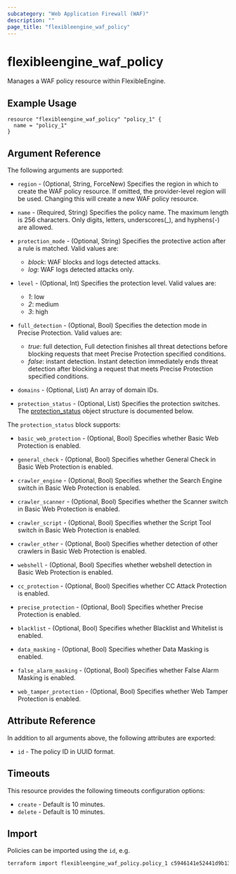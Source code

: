 ```yaml
---
subcategory: "Web Application Firewall (WAF)"
description: ""
page_title: "flexibleengine_waf_policy"
---
```


# flexibleengine_waf_policy

Manages a WAF policy resource within FlexibleEngine.

## Example Usage

```hcl
resource "flexibleengine_waf_policy" "policy_1" {
  name = "policy_1"
}
```

## Argument Reference

The following arguments are supported:

* `region` - (Optional, String, ForceNew) Specifies the region in which to create the WAF policy resource.
  If omitted, the provider-level region will be used. Changing this will create a new WAF policy resource.

* `name` - (Required, String) Specifies the policy name. The maximum length is 256 characters.
  Only digits, letters, underscores(_), and hyphens(-) are allowed.

* `protection_mode` - (Optional, String) Specifies the protective action after a rule is matched. Valid values are:
  + *block*: WAF blocks and logs detected attacks.
  + *log*: WAF logs detected attacks only.

* `level` - (Optional, Int) Specifies the protection level. Valid values are:
  + *1*: low
  + *2*: medium
  + *3*: high

* `full_detection` - (Optional, Bool) Specifies the detection mode in Precise Protection. Valid values are:
  + *true*: full detection, Full detection finishes all threat detections before blocking requests that
    meet Precise Protection specified conditions.
  + *false*: instant detection. Instant detection immediately ends threat detection after blocking a request that
    meets Precise Protection specified conditions.

* `domains` - (Optional, List) An array of domain IDs.

* `protection_status` - (Optional, List) Specifies the protection switches. The [protection_status](#waf_protection_status)
  object structure is documented below.

<a name="waf_protection_status"></a>
The `protection_status` block supports:

* `basic_web_protection` - (Optional, Bool) Specifies whether Basic Web Protection is enabled.

* `general_check` - (Optional, Bool) Specifies whether General Check in Basic Web Protection is enabled.

* `crawler_engine` - (Optional, Bool) Specifies whether the Search Engine switch in Basic Web Protection is enabled.

* `crawler_scanner` - (Optional, Bool) Specifies whether the Scanner switch in Basic Web Protection is enabled.

* `crawler_script` - (Optional, Bool) Specifies whether the Script Tool switch in Basic Web Protection is enabled.

* `crawler_other` - (Optional, Bool) Specifies whether detection of other crawlers in Basic Web Protection is enabled.

* `webshell` - (Optional, Bool) Specifies whether webshell detection in Basic Web Protection is enabled.

* `cc_protection` - (Optional, Bool) Specifies whether CC Attack Protection is enabled.

* `precise_protection` - (Optional, Bool) Specifies whether Precise Protection is enabled.

* `blacklist` - (Optional, Bool) Specifies whether Blacklist and Whitelist is enabled.

* `data_masking` - (Optional, Bool) Specifies whether Data Masking is enabled.

* `false_alarm_masking` - (Optional, Bool) Specifies whether False Alarm Masking is enabled.

* `web_tamper_protection` - (Optional, Bool) Specifies whether Web Tamper Protection is enabled.

## Attribute Reference

In addition to all arguments above, the following attributes are exported:

* `id` - The policy ID in UUID format.

## Timeouts

This resource provides the following timeouts configuration options:

* `create` - Default is 10 minutes.
* `delete` - Default is 10 minutes.

## Import

Policies can be imported using the `id`, e.g.

```sh
terraform import flexibleengine_waf_policy.policy_1 c5946141e52441d9b13c5e9d4e9560c7
```
